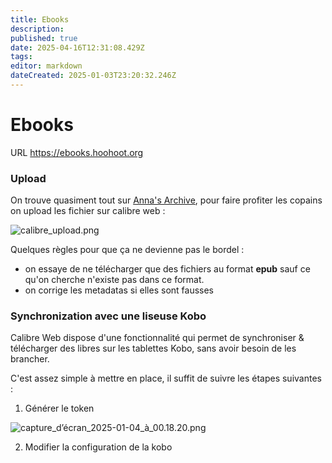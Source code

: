 ```yaml
---
title: Ebooks
description: 
published: true
date: 2025-04-16T12:31:08.429Z
tags: 
editor: markdown
dateCreated: 2025-01-03T23:20:32.246Z
---
```


# Ebooks

URL https://ebooks.hoohoot.org

### Upload 

On trouve quasiment tout sur [Anna's Archive](https://annas-archive.org/), pour faire profiter les copains on upload les fichier sur calibre web :

![calibre_upload.png](/calibre_upload.png)

Quelques règles pour que ça ne devienne pas le bordel :
- on essaye de ne télécharger que des fichiers au format **epub** sauf ce qu'on cherche n'existe pas dans ce format.
- on corrige les metadatas si elles sont fausses

### Synchronization avec une liseuse Kobo

Calibre Web dispose d'une fonctionnalité qui permet de synchroniser & télécharger des libres sur les tablettes Kobo, sans avoir besoin de les brancher.

C'est assez simple à mettre en place, il suffit de suivre les étapes suivantes :

1. Générer le token 

![capture_d’écran_2025-01-04_à_00.18.20.png](/capture_d’écran_2025-01-04_à_00.18.20.png)

2. Modifier la configuration de la kobo 
